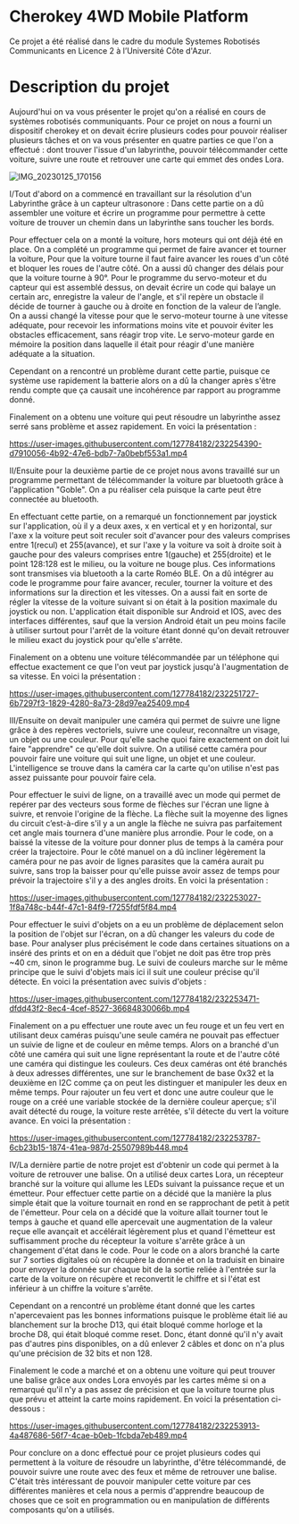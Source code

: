 # Cherokey 4WD Mobile Platform
Ce projet a été réalisé dans le cadre du module Systemes Robotisés Communicants en Licence 2 à l’Université Côte d'Azur.

# Description du projet
Aujourd'hui on va vous présenter le projet qu'on a réalisé en cours de systèmes robotisés communiquants. Pour ce projet on nous a fourni un dispositif cherokey et on devait écrire plusieurs codes pour pouvoir réaliser plusieurs tâches et on va vous présenter en quatre parties ce que l'on a effectué : dont trouver l'issue d'un labyrinthe, pouvoir télécommander cette voiture, suivre une route et retrouver une carte qui emmet des ondes Lora.

![IMG_20230125_170156](https://user-images.githubusercontent.com/127784182/231283957-0f7c9d0f-5690-4924-a7bf-8219262fbde1.jpg)


I/Tout d'abord on a commencé en travaillant sur la résolution d'un Labyrinthe grâce à un capteur ultrasonore :
Dans cette partie on a dû assembler une voiture et écrire un programme pour permettre à cette voiture de trouver un chemin dans un labyrinthe sans toucher les bords.

Pour effectuer cela on a monté la voiture, hors moteurs qui ont déjà été en place.
On a complété un programme qui permet de faire avancer et tourner la voiture, Pour que la voiture tourne il faut faire avancer les roues d'un côté et bloquer les roues de l'autre côté. On a aussi dû changer des délais pour que la voiture tourne à 90°.
Pour le programme du servo-moteur et du capteur qui est assemblé dessus, on devait écrire un code qui balaye un certain arc, enregistre la valeur de l'angle, et s'il repère un obstacle il décide de tourner à gauche ou à droite en fonction de la valeur de l’angle. On  a aussi changé la vitesse pour que le servo-moteur tourne à une vitesse adéquate, pour recevoir les informations moins vite et pouvoir éviter les obstacles efficacement, sans réagir trop vite. Le servo-moteur garde en mémoire la position dans laquelle il était pour réagir d'une manière adéquate a la situation. 

Cependant on a rencontré un problème durant cette partie, puisque ce système use rapidement la batterie alors on a dû la changer après s'être rendu compte que ça causait une incohérence par rapport au programme donné.

Finalement on a obtenu une voiture qui peut résoudre un labyrinthe assez serré sans problème et assez rapidement. En voici la présentation :

https://user-images.githubusercontent.com/127784182/232254390-d7910056-4b92-47e6-bdb7-7a0bebf553a1.mp4





II/Ensuite pour la deuxième partie de ce projet nous avons travaillé sur un programme permettant de télécommander la voiture par bluetooth grâce à l'application "Goble". On a pu réaliser cela puisque la carte peut être connectée au bluetooth. 

En effectuant cette partie, on a remarqué un fonctionnement par joystick sur l'application, où il y a deux axes, x en vertical et y en horizontal, sur l'axe x la voiture peut soit reculer soit d'avancer pour des valeurs comprises entre 1(recul) et 255(avance), et sur l'axe y la voiture va soit à droite soit à gauche pour des valeurs comprises entre 1(gauche) et 255(droite) et le point 128:128 est le milieu, ou la voiture ne bouge plus. 
Ces informations sont transmises via bluetooth a la carte Roméo BLE.
On a dû intégrer au code le programme pour faire avancer, reculer, tourner la voiture et des informations sur la direction et les vitesses. 
On a aussi fait en sorte de régler la vitesse de la voiture suivant si on était à la position maximale du joystick ou non. 
L'application était disponible sur Android et IOS, avec des interfaces différentes, sauf que la version Android était un peu moins facile à utiliser surtout pour l'arrêt de la voiture étant donné qu'on devait retrouver le milieu exact du joystick pour qu'elle s'arrête.

Finalement on a obtenu une voiture télécommandée par un téléphone qui effectue exactement ce que l'on veut par joystick jusqu'à l'augmentation de sa vitesse. En voici la présentation : 

https://user-images.githubusercontent.com/127784182/232251727-6b7297f3-1829-4280-8a73-28d97ea25409.mp4





III/Ensuite on devait manipuler une caméra qui permet de suivre une ligne grâce à des repères vectoriels, suivre une couleur, reconnaître un visage, un objet ou une couleur. Pour qu'elle sache quoi faire exactement on doit lui faire "apprendre" ce qu'elle doit suivre. On a utilisé cette caméra pour pouvoir faire une voiture qui suit une ligne, un objet et une couleur. L'intelligence se trouve dans la caméra car la carte qu'on utilise n'est pas assez puissante pour pouvoir faire cela.

Pour effectuer le suivi de ligne, on a travaillé avec un mode qui permet de repérer par des vecteurs sous forme de flèches sur l'écran une ligne à suivre, et renvoie l'origine de la flèche. La flèche suit la moyenne des lignes du circuit c’est-à-dire s'il y a un angle la flèche ne suivra pas parfaitement cet angle mais tournera d'une manière plus arrondie. Pour le code, on a baissé la vitesse de la voiture pour donner plus de temps à la caméra pour créer la trajectoire. Pour le côté manuel on a dû incliner légèrement la caméra pour ne pas avoir de lignes parasites que la caméra aurait pu suivre, sans trop la baisser pour qu'elle puisse avoir assez de temps pour prévoir la trajectoire s'il y a des angles droits. 
En voici la présentation :

https://user-images.githubusercontent.com/127784182/232253027-1f8a748c-b44f-47c1-84f9-f7255fdf5f84.mp4



Pour effectuer le suivi d'objets on a eu un problème de déplacement selon la position de l'objet sur l'écran, on a dû changer les valeurs du code de base. Pour analyser plus précisément le code dans certaines situations on a inséré des prints et on en a déduit que l'objet ne doit pas être trop près ~40 cm, sinon le programme bug.
Le suivi de couleurs marche sur le même principe que le suivi d'objets mais ici il suit une couleur précise qu'il détecte. 
En voici la présentation avec suivis d'objets : 

https://user-images.githubusercontent.com/127784182/232253471-dfdd43f2-8ec4-4cef-8527-36684830066b.mp4



Finalement on a pu effectuer une route avec un feu rouge et un feu vert en utilisant deux caméras puisqu'une seule caméra ne pouvait pas effectuer un suivie de ligne et de couleur en même temps. Alors on a branché d'un côté une caméra qui suit une ligne représentant la route et de l'autre côté une caméra qui distingue les couleurs. Ces deux caméras ont été branchés à deux adresses différentes, une sur le branchement de base 0x32 et la deuxième en I2C comme ça on peut les distinguer et manipuler les deux en même temps. Pour rajouter un feu vert et donc une autre couleur que le rouge on a créé une variable stockée de la dernière couleur aperçue; s'il avait détecté du rouge, la voiture reste arrêtée, s'il détecte du vert la voiture avance. En voici la présentation :

https://user-images.githubusercontent.com/127784182/232253787-6cb23b15-1874-41ea-987d-25507989b448.mp4




IV/La dernière partie de notre projet est d'obtenir un code qui permet à la voiture de retrouver une balise. On a utilisé deux cartes Lora, un récepteur branché sur la voiture qui allume les LEDs suivant la puissance reçue et un émetteur. 
Pour effectuer cette partie on a décidé que la manière la plus simple était que la voiture tournait en rond en se rapprochant de petit à petit de l'émetteur. Pour cela on a décidé que la voiture allait tourner tout le temps à gauche et quand elle apercevait une augmentation de la valeur reçue elle avançait et accélérait légèrement plus et quand l'émetteur est suffisamment proche du récepteur la voiture s'arrête grâce à un changement d'état dans le code.
Pour le code on a alors branché la carte sur 7 sorties digitales où on récupère la donnée et on la traduisit en binaire pour envoyer la donnée sur chaque bit de la sortie reliée à l'entrée sur la carte de la voiture on récupère et reconvertit le chiffre et si l'état est inférieur à un chiffre la voiture s'arrête.

Cependant on a rencontré un problème étant donné que les cartes n'apercevaient pas les bonnes informations puisque le problème était lié au blanchement sur la broche D13, qui était bloqué comme horloge et la broche D8, qui était bloqué comme reset. Donc, étant donné qu'il n'y avait pas d'autres pins disponibles, on a dû enlever 2 câbles et donc on n'a plus qu'une précision de 32 bits et non 128.

Finalement le code a marché et on a obtenu une voiture qui peut trouver une balise grâce aux ondes Lora envoyés par les cartes même si on a remarqué qu'il n'y a pas assez de précision et que la voiture tourne plus que prévu et atteint la carte moins rapidement. 
En voici la présentation ci-dessous :

https://user-images.githubusercontent.com/127784182/232253913-4a487686-56f7-4cae-b0eb-1fcbda7eb489.mp4

Pour conclure on a donc effectué pour ce projet plusieurs codes qui permettent à la voiture de résoudre un labyrinthe, d'être télécommandé, de pouvoir suivre une route avec des feux et même de retrouver une balise. C'était très intéressant de pouvoir manipuler cette voiture par ces différentes manières et cela nous a permis d'apprendre beaucoup de choses que ce soit en programmation ou en manipulation de différents composants qu'on a utilisés.
